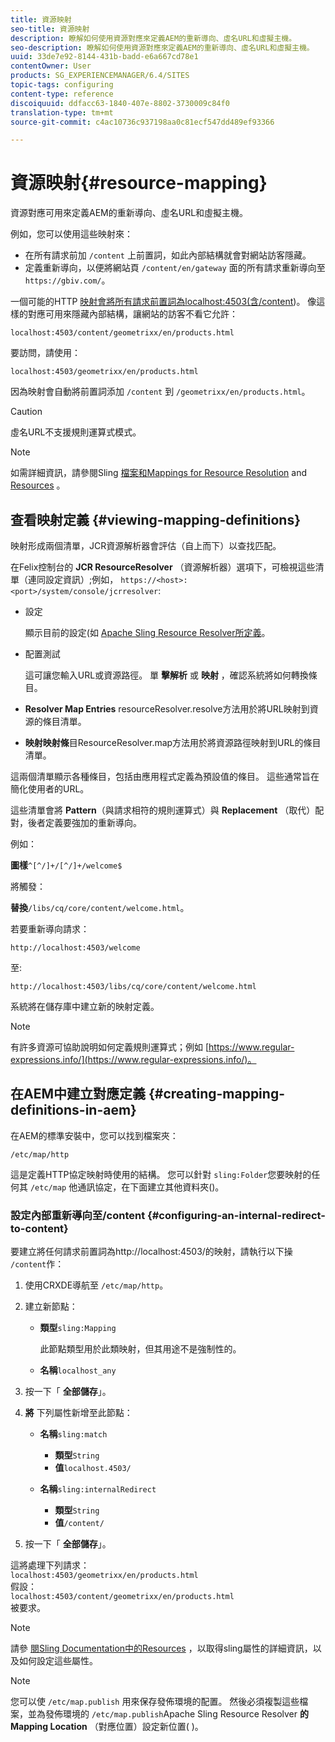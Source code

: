 ```yaml
---
title: 資源映射
seo-title: 資源映射
description: 瞭解如何使用資源對應來定義AEM的重新導向、虛名URL和虛擬主機。
seo-description: 瞭解如何使用資源對應來定義AEM的重新導向、虛名URL和虛擬主機。
uuid: 33de7e92-8144-431b-badd-e6a667cd78e1
contentOwner: User
products: SG_EXPERIENCEMANAGER/6.4/SITES
topic-tags: configuring
content-type: reference
discoiquuid: ddfacc63-1840-407e-8802-3730009c84f0
translation-type: tm+mt
source-git-commit: c4ac10736c937198aa0c81ecf547dd489ef93366

---
```



# 資源映射{#resource-mapping}

資源對應可用來定義AEM的重新導向、虛名URL和虛擬主機。

例如，您可以使用這些映射來：

* 在所有請求前加 `/content` 上前置詞，如此內部結構就會對網站訪客隱藏。
* 定義重新導向，以便將網站頁 `/content/en/gateway` 面的所有請求重新導向至 `https://gbiv.com/`。

一個可能的HTTP [映射會將所有請求前置詞為localhost:4503(含/content](#configuring-an-internal-redirect-to-content))。 像這樣的對應可用來隱藏內部結構，讓網站的訪客不看它允許：

`localhost:4503/content/geometrixx/en/products.html`

要訪問，請使用：

`localhost:4503/geometrixx/en/products.html`

因為映射會自動將前置詞添加 `/content` 到 `/geometrixx/en/products.html`。

>[!CAUTION]
>
>虛名URL不支援規則運算式模式。

>[!NOTE]
>
>如需詳細資訊，請參閱Sling [檔案和Mappings for Resource Resolution](https://sling.apache.org/site/resources.html) and [Resources](https://sling.apache.org/site/mappings-for-resource-resolution.html) 。

## 查看映射定義 {#viewing-mapping-definitions}

映射形成兩個清單，JCR資源解析器會評估（自上而下）以查找匹配。

在Felix控制台的 **JCR ResourceResolver** （資源解析器）選項下，可檢視這些清單（連同設定資訊）;例如， `https://<host>:<port>/system/console/jcrresolver`:

* 設定

   顯示目前的設定(如 [Apache Sling Resource Resolver所定義](/help/sites-deploying/osgi-configuration-settings.md)。

* 配置測試

   這可讓您輸入URL或資源路徑。 單 **擊解析** 或 **映射** ，確認系統將如何轉換條目。

* **Resolver Map Entries** resourceResolver.resolve方法用於將URL映射到資源的條目清單。

* **映射映射條**&#x200B;目ResourceResolver.map方法用於將資源路徑映射到URL的條目清單。

這兩個清單顯示各種條目，包括由應用程式定義為預設值的條目。 這些通常旨在簡化使用者的URL。

這些清單會將 **Pattern**（與請求相符的規則運算式）與 **Replacement** （取代）配對，後者定義要強加的重新導向。

例如：

**圖樣**`^[^/]+/[^/]+/welcome$`

將觸發：

**替換**`/libs/cq/core/content/welcome.html`。

若要重新導向請求：

`http://localhost:4503/welcome`

至:

`http://localhost:4503/libs/cq/core/content/welcome.html`

系統將在儲存庫中建立新的映射定義。

>[!NOTE]
>
>有許多資源可協助說明如何定義規則運算式；例如 [https://www.regular-expressions.info/](https://www.regular-expressions.info/)。

## 在AEM中建立對應定義 {#creating-mapping-definitions-in-aem}

在AEM的標準安裝中，您可以找到檔案夾：

`/etc/map/http`

這是定義HTTP協定映射時使用的結構。 您可以針對 `sling:Folder`您要映射的任何其 `/etc/map` 他通訊協定，在下面建立其他資料夾()。

### 設定內部重新導向至/content {#configuring-an-internal-redirect-to-content}

要建立將任何請求前置詞為http://localhost:4503/的映射，請執行以下操 `/content`作：

1. 使用CRXDE導航至 `/etc/map/http`。

1. 建立新節點：

   * **類型**`sling:Mapping`

      此節點類型用於此類映射，但其用途不是強制性的。

   * **名稱**`localhost_any`

1. 按一下「 **全部儲存**」。
1. **將** 下列屬性新增至此節點：

   * **名稱**`sling:match`

      * **類型**`String`
      * **值**`localhost.4503/`
   * **名稱**`sling:internalRedirect`

      * **類型**`String`
      * **值**`/content/`


1. 按一下「 **全部儲存**」。

這將處理下列請求：\
`localhost:4503/geometrixx/en/products.html`\
假設：\
`localhost:4503/content/geometrixx/en/products.html`\
被要求。

>[!NOTE]
>
>請參 [閱Sling Documentation中的Resources](https://sling.apache.org/site/mappings-for-resource-resolution.html) ，以取得sling屬性的詳細資訊，以及如何設定這些屬性。

>[!NOTE]
>
>您可以使 `/etc/map.publish` 用來保存發佈環境的配置。 然後必須複製這些檔案，並為發佈環境的 `/etc/map.publish`Apache Sling Resource Resolver **的Mapping Location** （對應位置）設定新位置( [](/help/sites-deploying/osgi-configuration-settings.md#apacheslingresourceresolver) )。

